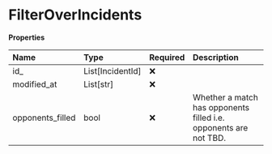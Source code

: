 # FilterOverIncidents

**Properties**

| Name             | Type             | Required | Description                                                      |
| :--------------- | :--------------- | :------- | :--------------------------------------------------------------- |
| id\_             | List[IncidentId] | ❌       |                                                                  |
| modified_at      | List[str]        | ❌       |                                                                  |
| opponents_filled | bool             | ❌       | Whether a match has opponents filled i.e. opponents are not TBD. |
